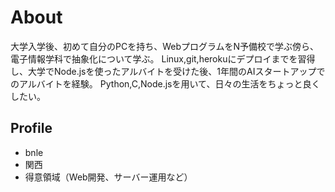 # About
大学入学後、初めて自分のPCを持ち、WebプログラムをN予備校で学ぶ傍ら、電子情報学科で抽象化について学ぶ。
Linux,git,herokuにデプロイまでを習得し、大学でNode.jsを使ったアルバイトを受けた後、1年間のAIスタートアップでのアルバイトを経験。
Python,C,Node.jsを用いて、日々の生活をちょっと良くしたい。

## Profile
- bnle
- 関西
- 得意領域（Web開発、サーバー運用など）

